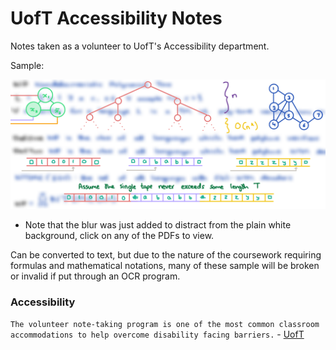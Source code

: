 # UofT Accessibility Notes
Notes taken as a volunteer to UofT's Accessibility department.

Sample:

![](src/banner.png)
* Note that the blur was just added to distract from the plain white background, click on any of the PDFs to view.

Can be converted to text, but due to the nature of the coursework requiring formulas and mathematical notations, many of these sample will be broken or invalid if put through an OCR program.

### Accessibility
`The volunteer note-taking program is one of the most common classroom accommodations to help overcome disability facing barriers.` - [UofT](https://www.studentlife.utoronto.ca/as)
